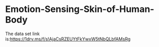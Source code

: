 # Emotion-Sensing-Skin-of-Human-Body
The data set link is:https://1drv.ms/f/s!AjaCsRZEUYtFkYwxW5tNbQLbfAMsRg
